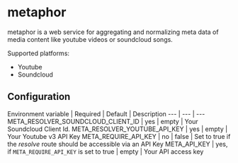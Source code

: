 # metaphor

metaphor is a web service for aggregating and normalizing meta data of media content like youtube videos or soundcloud songs.

Supported platforms:
* Youtube
* Soundcloud

## Configuration
Environment variable | Required | Default | Description
--- | --- | ---
META_RESOLVER_SOUNDCLOUD_CLIENT_ID | yes | empty | Your Soundcloud Client Id.
META_RESOLVER_YOUTUBE_API_KEY | yes | empty | Your Youtube v3 API Key
META_REQUIRE_API_KEY | no | false | Set to true if the _resolve_ route should be accessible via an API Key
META_API_KEY | yes, if `META_REQUIRE_API_KEY` is set to true | empty | Your API access key 
